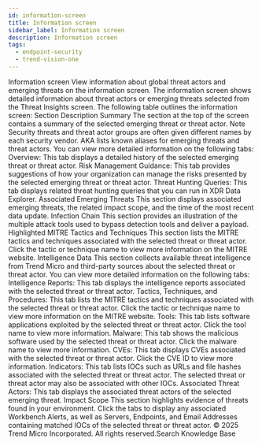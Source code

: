 ```yaml
---
id: information-screen
title: Information screen
sidebar_label: Information screen
description: Information screen
tags:
  - endpoint-security
  - trend-vision-one
---
```


 Information screen View information about global threat actors and emerging threats on the information screen. The information screen shows detailed information about threat actors or emerging threats selected from the Threat Insights screen. The following table outlines the information screen: Section Description Summary The section at the top of the screen contains a summary of the selected emerging threat or threat actor. Note Security threats and threat actor groups are often given different names by each security vendor. AKA lists known aliases for emerging threats and threat actors. You can view more detailed information on the following tabs: Overview: This tab displays a detailed history of the selected emerging threat or threat actor. Risk Management Guidance: This tab provides suggestions of how your organization can manage the risks presented by the selected emerging threat or threat actor. Threat Hunting Queries: This tab displays related threat hunting queries that you can run in XDR Data Explorer. Associated Emerging Threats This section displays associated emerging threats, the related impact scope, and the time of the most recent data update. Infection Chain This section provides an illustration of the multiple attack tools used to bypass detection tools and deliver a payload. Highlighted MITRE Tactics and Techniques This section lists the MITRE tactics and techniques associated with the selected threat or threat actor. Click the tactic or technique name to view more information on the MITRE website. Intelligence Data This section collects available threat intelligence from Trend Micro and third-party sources about the selected threat or threat actor. You can view more detailed information on the following tabs: Intelligence Reports: This tab displays the intelligence reports associated with the selected threat or threat actor. Tactics, Techniques, and Procedures: This tab lists the MITRE tactics and techniques associated with the selected threat or threat actor. Click the tactic or technique name to view more information on the MITRE website. Tools: This tab lists software applications exploited by the selected threat or threat actor. Click the tool name to view more information. Malware: This tab shows the malicious software used by the selected threat or threat actor. Click the malware name to view more information. CVEs: This tab displays CVEs associated with the selected threat or threat actor. Click the CVE ID to view more information. Indicators: This tab lists IOCs such as URLs and file hashes associated with the selected threat or threat actor. The selected threat or threat actor may also be associated with other IOCs. Associated Threat Actors: This tab displays the associated threat actors of the selected emerging threat. Impact Scope This section highlights evidence of threats found in your environment. Click the tabs to display any associated Workbench Alerts, as well as Servers, Endpoints, and Email Addresses containing matched IOCs of the selected threat or threat actor. © 2025 Trend Micro Incorporated. All rights reserved.Search Knowledge Base